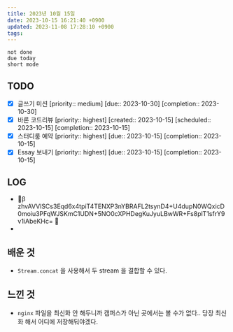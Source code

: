 ```yaml
---
title: 2023년 10월 15일
date: 2023-10-15 16:21:40 +0900
updated: 2023-11-08 17:28:10 +0900
tags: 
---
```


```tasks
not done 
due today
short mode
```

## TODO
- [x] 글쓰기 미션  [priority:: medium]  [due:: 2023-10-30]  [completion:: 2023-10-30]
- [x] 바론 코드리뷰  [priority:: highest]  [created:: 2023-10-15]  [scheduled:: 2023-10-15]  [completion:: 2023-10-15]
- [x] 스터디룸 예약  [priority:: highest]  [due:: 2023-10-15]  [completion:: 2023-10-15]
- [x] Essay 보내기  [priority:: highest]  [due:: 2023-10-15]  [completion:: 2023-10-15]

## LOG

- 🔐β zhvAVVlSCs3Eqd6x4tpiT4TENXP3nYBRAFL2tsynD4+U4dupN0WQxicD0moiu3PFqWJSKmC1UDN+5NO0cXPHDegKuJyuLBwWR+Fs8plT1sfrY9v1iAbeKHc= 🔐
- 

## 배운 것

- `Stream.concat` 을 사용해서 두 stream 을 결합할 수 있다.

## 느낀 것

- `nginx` 파일을 최신화 안 해두니까 캠퍼스가 아닌 곳에서는 볼 수가 없다.. 당장 최신화 해서 어디에 저장해둬야겠다.